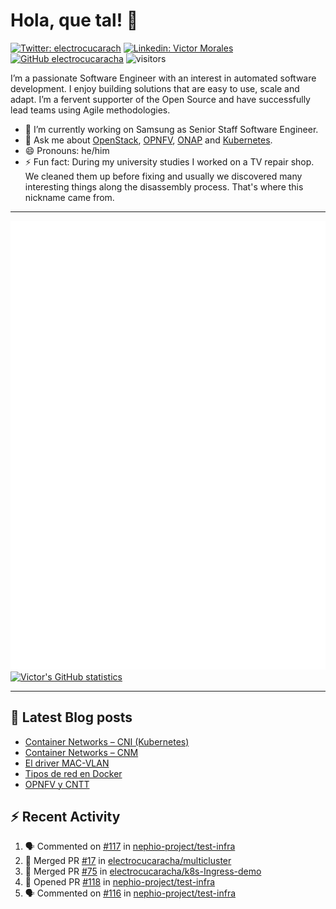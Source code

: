 # Hola, que tal! 👋

[![Twitter: electrocucarach](https://img.shields.io/twitter/follow/electrocucarach?style=social)](https://twitter.com/electrocucarach)
[![Linkedin: Victor Morales](https://img.shields.io/badge/-VictorMorales-blue?style=flat-square&logo=Linkedin&logoColor=white&link=https://www.linkedin.com/in/electrocucaracha/)](https://www.linkedin.com/in/electrocucaracha/)
[![GitHub electrocucaracha](https://img.shields.io/github/followers/electrocucaracha?label=follow&style=social)](https://github.com/electrocucaracha)
![visitors](https://visitor-badge.glitch.me/badge?page_id=electrocucaracha.electrocucaracha)

I’m a passionate Software Engineer with an interest in automated
software development. I enjoy building solutions that are easy to use,
scale and adapt. I’m a fervent supporter of the Open Source and have
successfully lead teams using Agile methodologies.

- 🔭 I’m currently working on Samsung as Senior Staff Software
Engineer.
- 💬 Ask me about [OpenStack](https://www.openstack.org/),
[OPNFV](https://www.opnfv.org/), [ONAP](https://www.onap.org/) and
[Kubernetes](https://kubernetes.io/).
- 😄 Pronouns: he/him
- ⚡ Fun fact: During my university studies I worked on a TV repair
shop. We cleaned them up before fixing and usually we discovered many
interesting things along the disassembly process. That's where this
nickname came from.

---

![Metrics](https://github.com/electrocucaracha/electrocucaracha/blob/master/github-metrics.svg)
[![Victor's GitHub statistics](https://github-readme-stats.vercel.app/api?username=electrocucaracha)](https://github.com/anuraghazra/github-readme-stats#github-stats-card)

---

## 📘 Latest Blog posts

<!-- BLOG-POST-LIST:START -->
- [Container Networks – CNI &lpar;Kubernetes&rpar;](https://electrocucaracha.com/2021/07/05/container-networks-cni/)
- [Container Networks – CNM](https://electrocucaracha.com/2020/08/28/container-network-model/)
- [El driver MAC-VLAN](https://electrocucaracha.com/2020/07/01/el-driver-mac-vlan/)
- [Tipos de red en Docker](https://electrocucaracha.com/2020/06/13/tipos-de-red-en-docker/)
- [OPNFV y CNTT](https://electrocucaracha.com/2020/05/29/opnfv-y-cntt/)
<!-- BLOG-POST-LIST:END -->

## :zap: Recent Activity

<!--START_SECTION:activity-->
1. 🗣 Commented on [#117](https://github.com/nephio-project/test-infra/issues/117) in [nephio-project/test-infra](https://github.com/nephio-project/test-infra)
2. 🎉 Merged PR [#17](https://github.com/electrocucaracha/multicluster/pull/17) in [electrocucaracha/multicluster](https://github.com/electrocucaracha/multicluster)
3. 🎉 Merged PR [#75](https://github.com/electrocucaracha/k8s-Ingress-demo/pull/75) in [electrocucaracha/k8s-Ingress-demo](https://github.com/electrocucaracha/k8s-Ingress-demo)
4. 💪 Opened PR [#118](https://github.com/nephio-project/test-infra/pull/118) in [nephio-project/test-infra](https://github.com/nephio-project/test-infra)
5. 🗣 Commented on [#116](https://github.com/nephio-project/test-infra/issues/116) in [nephio-project/test-infra](https://github.com/nephio-project/test-infra)
<!--END_SECTION:activity-->
